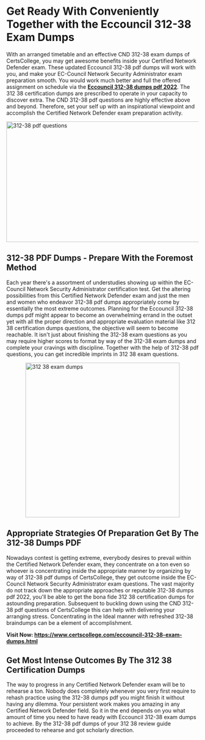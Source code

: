 <h1><strong>Get Ready With Conveniently Together with the Eccouncil 312-38 Exam Dumps&nbsp;</strong></h1>
<p><span style="font-weight: 400;">With an arranged timetable and an effective CND 312-38 exam dumps of CertsCollege, you may get awesome benefits inside your Certified Network Defender exam. These updated Eccouncil 312-38 pdf dumps will work with you, and make your EC-Council Network Security Administrator exam preparation smooth. You would work much better and full the offered assignment on schedule via the <strong><a href="https://www.certscollege.com/eccouncil-312-38-exam-dumps.html">Eccouncil 312-38 dumps pdf 2022</a></strong>. The 312 38 certification dumps are prescribed to operate in your capacity to discover extra. The CND 312-38 pdf questions are highly effective above and beyond. Therefore, set your self up with an inspirational viewpoint and accomplish the Certified Network Defender exam preparation activity.&nbsp;</span></p>
<p><span style="font-weight: 400;"><img style="display: block; margin-left: auto; margin-right: auto;" src="https://i.ibb.co/CPDK3ps/Yellow-and-Blue-Initiative-Blog-Banner.png" alt="312-38 pdf questions" width="559" height="315" /></span></p>
<h2><strong>312-38 PDF Dumps - Prepare With the Foremost Method</strong></h2>
<p><span style="font-weight: 400;">Each year there's a assortment of understudies showing up within the EC-Council Network Security Administrator certification test. Get the altering possibilities from this Certified Network Defender exam and just the men and women who endeavor 312-38 pdf dumps appropriately come by essentially the most extreme outcomes. Planning for the Eccouncil 312-38 dumps pdf might appear to become an overwhelming errand in the outset yet with all the proper direction and appropriate evaluation material like 312 38 certification dumps questions, the objective will seem to become reachable. It isn't just about finishing the 312-38 exam questions as you may require higher scores to format by way of the 312-38 exam dumps and complete your cravings with discipline. Together with the help of 312-38 pdf questions, you can get incredible imprints in 312 38 exam questions.</span></p>
<p><span style="font-weight: 400;"><a href="https://tinyurl.com/yxng32bp"><img style="display: block; margin-left: auto; margin-right: auto;" src="https://i.ibb.co/9tMrhdY/Teacher-Appreciation-Invitation.png" alt="312 38 exam dumps " width="404" height="404" /></a></span></p>
<h2><strong>Appropriate Strategies Of Preparation Get By The 312-38 Dumps PDF</strong></h2>
<p><span style="font-weight: 400;">Nowadays contest is getting extreme, everybody desires to prevail within the Certified Network Defender exam, they concentrate on a ton even so whoever is concentrating inside the appropriate manner by organizing by way of 312-38 pdf dumps of CertsCollege, they get outcome inside the EC-Council Network Security Administrator exam questions. The vast majority do not track down the appropriate approaches or reputable 312-38 dumps pdf 2022, you'll be able to get the bona fide 312 38 certification dumps for astounding preparation. Subsequent to buckling down using the CND 312-38 pdf questions of CertsCollege this can help with delivering your arranging stress. Concentrating in the Ideal manner with refreshed 312-38 braindumps can be a element of accomplishment.</span></p>
<p><span style="font-weight: 400;"><strong>Visit Now: <a href="https://www.certscollege.com/eccouncil-312-38-exam-dumps.html">https://www.certscollege.com/eccouncil-312-38-exam-dumps.html</a></strong></span></p>
<h2><strong>Get Most Intense Outcomes By The 312 38 Certification Dumps</strong></h2>
<p><span style="font-weight: 400;">The way to progress in any Certified Network Defender exam will be to rehearse a ton. Nobody does completely whenever you very first require to rehash practice using the 312-38 dumps pdf you might finish it without having any dilemma. Your persistent work makes you amazing in any Certified Network Defender field. So it in the end depends on you what amount of time you need to have ready with Eccouncil 312-38 exam dumps to achieve. By the 312-38 pdf dumps of your 312 38 review guide proceeded to rehearse and got scholarly direction.</span></p>
